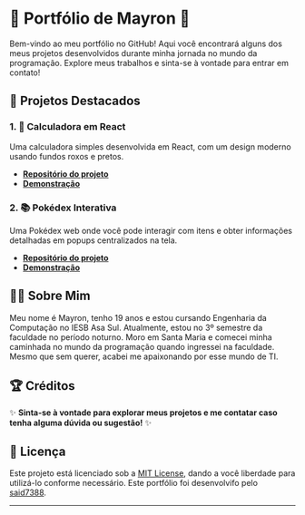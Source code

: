 # 🌟 Portfólio de Mayron 🌟

Bem-vindo ao meu portfólio no GitHub! Aqui você encontrará alguns dos meus projetos desenvolvidos durante minha jornada no mundo da programação. Explore meus trabalhos e sinta-se à vontade para entrar em contato!

## 🚀 Projetos Destacados

### 1. 🧮 Calculadora em React

Uma calculadora simples desenvolvida em React, com um design moderno usando fundos roxos e pretos.

- **[Repositório do projeto](https://github.com/said7388/calculadora-react)**
- **[Demonstração](https://said7388.github.io/calculadora-react)**

### 2. 📚 Pokédex Interativa

Uma Pokédex web onde você pode interagir com itens e obter informações detalhadas em popups centralizados na tela.

- **[Repositório do projeto](https://github.com/said7388/pokedex-web)**
- **[Demonstração](https://said7388.github.io/pokedex-web)**

## 👨‍💻 Sobre Mim

Meu nome é Mayron, tenho 19 anos e estou cursando Engenharia da Computação no IESB Asa Sul. Atualmente, estou no 3º semestre da faculdade no período noturno. Moro em Santa Maria e comecei minha caminhada no mundo da programação quando ingressei na faculdade. Mesmo que sem querer, acabei me apaixonando por esse mundo de TI.

## 🏆 Créditos



✨ **Sinta-se à vontade para explorar meus projetos e me contatar caso tenha alguma dúvida ou sugestão!** ✨

## 📜 Licença

Este projeto está licenciado sob a [MIT License](LICENSE), dando a você liberdade para utilizá-lo conforme necessário.
Este portfólio foi desenvolvifo pelo [said7388](https://github.com/said7388).

---